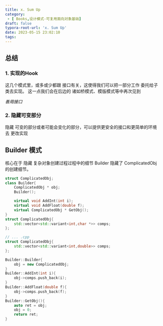 ```yaml
---
title: x. Sum Up
category:
 - [ Books,设计模式-可复用面向对象基础]
draft: false
typora-root-url: 'x. Sum Up'
date: 2023-05-15 23:02:10
tags:
---
```


## 总结
### 1. 实现的Hook
 这几个模式里，或多或少都跟 接口有关，这使得我们可以把一部分工作 委托给子类去实现。
 这一点我们会在后边的 诸如桥模式、模版模式等中再次见到

  *善用接口*
### 2. 隐藏可变部分
 隐藏 可变的部分或者可能会变化的部分，可以提供更安全的接口和更简单的环境去 更改实现
 
## Builder 模式

核心在于 隐藏 复杂对象创建过程过程中的细节
Builder 隐藏了 ComplicatedObj的创建细节。
```cpp
struct ComplicatedObj;
class Builder{
    ComplicatedObj * obj;
    Builder();

    virtual void AddInt(int i);
    virtual void AddFloat(double f);
    virtual ComplicatedObj * GetObj();
}
struct ComplicatedObj{
    std::vector<std::variant<int,char *>> comps;
};

// ... .cpp
struct ComplicatedObj{
    std::vector<std::variant<int,double>> comps;
};

Builder::Builder{
    obj = new ComplicatedObj;
}
Builder::AddInt(int i){
    obj->comps.push_back(i);
}
Builder::AddFloat(double f){
    obj->comps.push_back(f);
}
Builder::GetObj(){
    auto ret = obj;
    obj = 0;
    return ret;
}
```